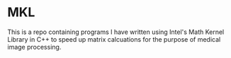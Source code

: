 MKL
===

This is a repo containing programs I have written using Intel's Math Kernel Library in C++ to speed up matrix calcuations for the purpose of medical image processing.

